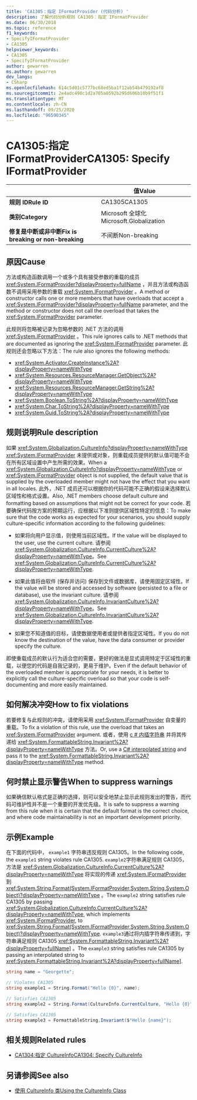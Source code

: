```yaml
---
title: 'CA1305：指定 IFormatProvider (代码分析) '
description: 了解代码分析规则 CA1305：指定 IFormatProvider
ms.date: 06/30/2018
ms.topic: reference
f1_keywords:
- SpecifyIFormatProvider
- CA1305
helpviewer_keywords:
- CA1305
- SpecifyIFormatProvider
author: gewarren
ms.author: gewarren
dev_langs:
- CSharp
ms.openlocfilehash: 614c5d01c5777bc68ed5ba1f12ab54b479192af8
ms.sourcegitcommit: 2e4adc490c1d2a705a0592b295d606b10b9f51f1
ms.translationtype: MT
ms.contentlocale: zh-CN
ms.lasthandoff: 09/25/2020
ms.locfileid: "96590345"
---
```

# <a name="ca1305-specify-iformatprovider"></a><span data-ttu-id="34f7c-103">CA1305:指定 IFormatProvider</span><span class="sxs-lookup"><span data-stu-id="34f7c-103">CA1305: Specify IFormatProvider</span></span>

| | <span data-ttu-id="34f7c-104">值</span><span class="sxs-lookup"><span data-stu-id="34f7c-104">Value</span></span> |
|-|-|
| <span data-ttu-id="34f7c-105">**规则 ID**</span><span class="sxs-lookup"><span data-stu-id="34f7c-105">**Rule ID**</span></span> |<span data-ttu-id="34f7c-106">CA1305</span><span class="sxs-lookup"><span data-stu-id="34f7c-106">CA1305</span></span>|
| <span data-ttu-id="34f7c-107">**类别**</span><span class="sxs-lookup"><span data-stu-id="34f7c-107">**Category**</span></span> |<span data-ttu-id="34f7c-108">Microsoft 全球化</span><span class="sxs-lookup"><span data-stu-id="34f7c-108">Microsoft.Globalization</span></span>|
| <span data-ttu-id="34f7c-109">**修复是中断或非中断**</span><span class="sxs-lookup"><span data-stu-id="34f7c-109">**Fix is breaking or non-breaking**</span></span> |<span data-ttu-id="34f7c-110">不间断</span><span class="sxs-lookup"><span data-stu-id="34f7c-110">Non-breaking</span></span>|

## <a name="cause"></a><span data-ttu-id="34f7c-111">原因</span><span class="sxs-lookup"><span data-stu-id="34f7c-111">Cause</span></span>

<span data-ttu-id="34f7c-112">方法或构造函数调用一个或多个具有接受参数的重载的成员 <xref:System.IFormatProvider?displayProperty=fullName> ，并且方法或构造函数不调用采用参数的重载 <xref:System.IFormatProvider> 。</span><span class="sxs-lookup"><span data-stu-id="34f7c-112">A method or constructor calls one or more members that have overloads that accept a <xref:System.IFormatProvider?displayProperty=fullName> parameter, and the method or constructor does not call the overload that takes the <xref:System.IFormatProvider> parameter.</span></span>

<span data-ttu-id="34f7c-113">此规则将忽略被记录为忽略参数的 .NET 方法的调用 <xref:System.IFormatProvider> 。</span><span class="sxs-lookup"><span data-stu-id="34f7c-113">This rule ignores calls to .NET methods that are documented as ignoring the <xref:System.IFormatProvider> parameter.</span></span> <span data-ttu-id="34f7c-114">此规则还会忽略以下方法：</span><span class="sxs-lookup"><span data-stu-id="34f7c-114">The rule also ignores the following methods:</span></span>

- <xref:System.Activator.CreateInstance%2A?displayProperty=nameWithType>
- <xref:System.Resources.ResourceManager.GetObject%2A?displayProperty=nameWithType>
- <xref:System.Resources.ResourceManager.GetString%2A?displayProperty=nameWithType>
- <xref:System.Boolean.ToString%2A?displayProperty=nameWithType>
- <xref:System.Char.ToString%2A?displayProperty=nameWithType>
- <xref:System.Guid.ToString%2A?displayProperty=nameWithType>

## <a name="rule-description"></a><span data-ttu-id="34f7c-115">规则说明</span><span class="sxs-lookup"><span data-stu-id="34f7c-115">Rule description</span></span>

<span data-ttu-id="34f7c-116">如果 <xref:System.Globalization.CultureInfo?displayProperty=nameWithType> <xref:System.IFormatProvider> 未提供或对象，则重载成员提供的默认值可能不会在所有区域设置中产生所需的效果。</span><span class="sxs-lookup"><span data-stu-id="34f7c-116">When a <xref:System.Globalization.CultureInfo?displayProperty=nameWithType> or <xref:System.IFormatProvider> object is not supplied, the default value that is supplied by the overloaded member might not have the effect that you want in all locales.</span></span> <span data-ttu-id="34f7c-117">此外，.NET 成员还可以根据你的代码可能不正确的假设来选择默认区域性和格式设置。</span><span class="sxs-lookup"><span data-stu-id="34f7c-117">Also, .NET members choose default culture and formatting based on assumptions that might not be correct for your code.</span></span> <span data-ttu-id="34f7c-118">若要确保代码按方案的预期运行，应根据以下准则提供区域性特定的信息：</span><span class="sxs-lookup"><span data-stu-id="34f7c-118">To make sure that the code works as expected for your scenarios, you should supply culture-specific information according to the following guidelines:</span></span>

- <span data-ttu-id="34f7c-119">如果将向用户显示值，则使用当前区域性。</span><span class="sxs-lookup"><span data-stu-id="34f7c-119">If the value will be displayed to the user, use the current culture.</span></span> <span data-ttu-id="34f7c-120">请参阅 <xref:System.Globalization.CultureInfo.CurrentCulture%2A?displayProperty=nameWithType>。</span><span class="sxs-lookup"><span data-stu-id="34f7c-120">See <xref:System.Globalization.CultureInfo.CurrentCulture%2A?displayProperty=nameWithType>.</span></span>

- <span data-ttu-id="34f7c-121">如果此值将由软件 (保存并访问) 保存到文件或数据库，请使用固定区域性。</span><span class="sxs-lookup"><span data-stu-id="34f7c-121">If the value will be stored and accessed by software (persisted to a file or database), use the invariant culture.</span></span> <span data-ttu-id="34f7c-122">请参阅 <xref:System.Globalization.CultureInfo.InvariantCulture%2A?displayProperty=nameWithType>。</span><span class="sxs-lookup"><span data-stu-id="34f7c-122">See <xref:System.Globalization.CultureInfo.InvariantCulture%2A?displayProperty=nameWithType>.</span></span>

- <span data-ttu-id="34f7c-123">如果您不知道值的目标，请使数据使用者或提供者指定区域性。</span><span class="sxs-lookup"><span data-stu-id="34f7c-123">If you do not know the destination of the value, have the data consumer or provider specify the culture.</span></span>

<span data-ttu-id="34f7c-124">即使重载成员的默认行为适合您的需要，更好的做法是显式调用特定于区域性的重载，以便您的代码是自我记录的，更易于维护。</span><span class="sxs-lookup"><span data-stu-id="34f7c-124">Even if the default behavior of the overloaded member is appropriate for your needs, it is better to explicitly call the culture-specific overload so that your code is self-documenting and more easily maintained.</span></span>

## <a name="how-to-fix-violations"></a><span data-ttu-id="34f7c-125">如何解决冲突</span><span class="sxs-lookup"><span data-stu-id="34f7c-125">How to fix violations</span></span>

<span data-ttu-id="34f7c-126">若要修复与此规则的冲突，请使用采用 <xref:System.IFormatProvider> 自变量的重载。</span><span class="sxs-lookup"><span data-stu-id="34f7c-126">To fix a violation of this rule, use the overload that takes an <xref:System.IFormatProvider> argument.</span></span> <span data-ttu-id="34f7c-127">或者，使用 [c # 内插字符串](../../../csharp/tutorials/string-interpolation.md) 并将其传递给 <xref:System.FormattableString.Invariant%2A?displayProperty=nameWithType> 方法。</span><span class="sxs-lookup"><span data-stu-id="34f7c-127">Or, use a [C# interpolated string](../../../csharp/tutorials/string-interpolation.md) and pass it to the <xref:System.FormattableString.Invariant%2A?displayProperty=nameWithType> method.</span></span>

## <a name="when-to-suppress-warnings"></a><span data-ttu-id="34f7c-128">何时禁止显示警告</span><span class="sxs-lookup"><span data-stu-id="34f7c-128">When to suppress warnings</span></span>

<span data-ttu-id="34f7c-129">如果确信默认格式是正确的选择，则可以安全地禁止显示此规则发出的警告，而代码可维护性并不是一个重要的开发优先级。</span><span class="sxs-lookup"><span data-stu-id="34f7c-129">It is safe to suppress a warning from this rule when it is certain that the default format is the correct choice, and where code maintainability is not an important development priority.</span></span>

## <a name="example"></a><span data-ttu-id="34f7c-130">示例</span><span class="sxs-lookup"><span data-stu-id="34f7c-130">Example</span></span>

<span data-ttu-id="34f7c-131">在下面的代码中， `example1` 字符串违反规则 CA1305。</span><span class="sxs-lookup"><span data-stu-id="34f7c-131">In the following code, the `example1` string violates rule CA1305.</span></span> <span data-ttu-id="34f7c-132">`example2`字符串满足规则 CA1305，方法是 <xref:System.Globalization.CultureInfo.CurrentCulture%2A?displayProperty=nameWithType> 将实现的传递 <xref:System.IFormatProvider> 到 <xref:System.String.Format(System.IFormatProvider,System.String,System.Object)?displayProperty=nameWithType> 。</span><span class="sxs-lookup"><span data-stu-id="34f7c-132">The `example2` string satisfies rule CA1305 by passing <xref:System.Globalization.CultureInfo.CurrentCulture%2A?displayProperty=nameWithType>, which implements <xref:System.IFormatProvider>, to <xref:System.String.Format(System.IFormatProvider,System.String,System.Object)?displayProperty=nameWithType>.</span></span> <span data-ttu-id="34f7c-133">`example3`通过将内插字符串传递到，字符串满足规则 CA1305 <xref:System.FormattableString.Invariant%2A?displayProperty=fullName]> 。</span><span class="sxs-lookup"><span data-stu-id="34f7c-133">The `example3` string satisfies rule CA1305 by passing an interpolated string to <xref:System.FormattableString.Invariant%2A?displayProperty=fullName]>.</span></span>

```csharp
string name = "Georgette";

// Violates CA1305
string example1 = String.Format("Hello {0}", name);

// Satisfies CA1305
string example2 = String.Format(CultureInfo.CurrentCulture, "Hello {0}", name);

// Satisfies CA1305
string example3 = FormattableString.Invariant($"Hello {name}");
```

## <a name="related-rules"></a><span data-ttu-id="34f7c-134">相关规则</span><span class="sxs-lookup"><span data-stu-id="34f7c-134">Related rules</span></span>

- [<span data-ttu-id="34f7c-135">CA1304:指定 CultureInfo</span><span class="sxs-lookup"><span data-stu-id="34f7c-135">CA1304: Specify CultureInfo</span></span>](ca1304.md)

## <a name="see-also"></a><span data-ttu-id="34f7c-136">另请参阅</span><span class="sxs-lookup"><span data-stu-id="34f7c-136">See also</span></span>

- [<span data-ttu-id="34f7c-137">使用 CultureInfo 类</span><span class="sxs-lookup"><span data-stu-id="34f7c-137">Using the CultureInfo Class</span></span>](../../../standard/globalization-localization/globalization.md#work-with-culture-specific-settings)
